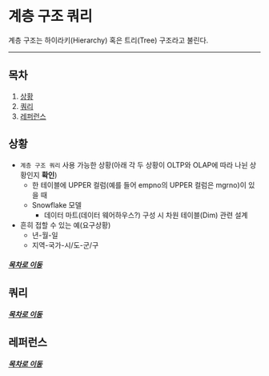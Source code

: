 계층 구조 쿼리
=====
계층 구조는 하이라키(Hierarchy) 혹은 트리(Tree) 구조라고 불린다.
- - -
## 목차
1. [상황](#상황)
2. [쿼리](#쿼리)
3. [레퍼런스](#레퍼런스)

## 상황
* `계층 구조 쿼리` 사용 가능한 상황(아래 각 두 상황이 OLTP와 OLAP에 따라 나뉜 상황인지 **확인**)
	* 한 테이블에 UPPER 컬럼(예를 들어 empno의 UPPER 컬럼은 mgrno)이 있을 때
	* Snowflake 모델
		* 데이터 마트(데이터 웨어하우스?) 구성 시 차원 테이블(Dim) 관련 설계
* 흔히 접할 수 있는 예(요구상황)
	* 년-월-일
	* 지역-국가-시/도-군/구

##### [목차로 이동](#목차)

## 쿼리


##### [목차로 이동](#목차)

## 레퍼런스


##### [목차로 이동](#목차)